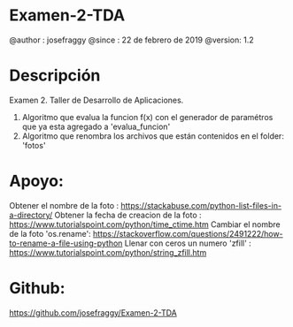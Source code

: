 # Examen-2-TDA
 @author : josefraggy
 @since  : 22 de febrero de 2019
 @version: 1.2
 
# Descripción
Examen 2. Taller de Desarrollo de Aplicaciones.

1. Algoritmo que evalua la funcion f(x) con el generador de paramétros que ya esta agregado a 'evalua_funcion'
2. Algoritmo que renombra los archivos que están contenidos en el folder: 'fotos'

# Apoyo: 
Obtener el nombre de la foto            : https://stackabuse.com/python-list-files-in-a-directory/
Obtener la fecha de creacion de la foto : https://www.tutorialspoint.com/python/time_ctime.htm
Cambiar el nombre de la foto 'os.rename': https://stackoverflow.com/questions/2491222/how-to-rename-a-file-using-python
Llenar con ceros un numero 'zfill'      : https://www.tutorialspoint.com/python/string_zfill.htm

# Github:
https://github.com/josefraggy/Examen-2-TDA
